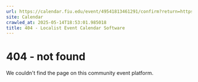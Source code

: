 ```yaml
---
url: https://calendar.fiu.edu/event/49541813461291/confirm?return=https%3A%2F%2Fcalendar.fiu.edu%2Fevent%2Fcuban-religions-of-african-antecedents-during-the-religious-revival-process-1985-to-present-practices-and-representations-8923
site: Calendar
crawled_at: 2025-05-14T18:53:01.985018
title: 404 - Localist Event Calendar Software
---
```


# 404 - not found
We couldn't find the page on this community event platform.

